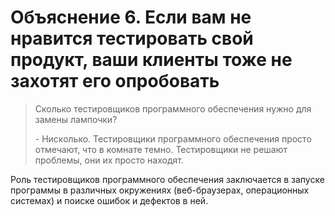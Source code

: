 # Объяснение 6. Если вам не нравится тестировать свой продукт, ваши клиенты тоже не захотят его опробовать

> Сколько тестировщиков программного обеспечения нужно для замены лампочки?
>
> \- Нисколько. Тестировщики программного обеспечения просто отмечают, что в комнате темно. Тестировщики не решают проблемы, они их просто находят.

Роль тестировщиков программного обеспечения заключается в запуске программы в различных окружениях (веб-браузерах, операционных системах) и поиске ошибок и дефектов в ней.
